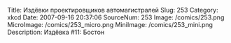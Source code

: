 Title: Издёвки проектировщиков автомагистралей 
Slug: 253 
Category: xkcd 
Date: 2007-09-16 20:37:06 
SourceNum: 253 
Image: /comics/253.png 
MicroImage: /comics/253_micro.png 
MiniImage: /comics/253_mini.png 
Description: Издёвка #11: Бостон 

